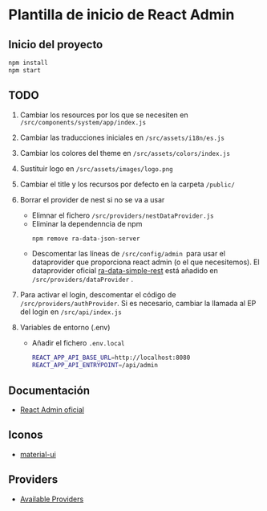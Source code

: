 # Plantilla de inicio de React Admin

## Inicio del proyecto

```bash
npm install
npm start
```

## TODO
1. Cambiar los resources por los que se necesiten en `/src/components/system/app/index.js`

2. Cambiar las traducciones iniciales en `/src/assets/i18n/es.js`

3. Cambiar los colores del theme en `/src/assets/colors/index.js`

4. Sustituir logo en `/src/assets/images/logo.png`

5. Cambiar el title y los recursos por defecto en la carpeta `/public/`

6. Borrar el provider de nest si no se va a usar
    - Elimnar el fichero 
`/src/providers/nestDataProvider.js`
    - Eliminar la dependenncia de npm
        ```bash
        npm remove ra-data-json-server
        ```
    - Descomentar las líneas de `/src/config/admin `para usar el dataprovider que proporciona react admin (o el que necesitemos). El dataprovider oficial [ra-data-simple-rest](
https://github.com/marmelab/react-admin/tree/master/packages/ra-data-simple-rest) está añadido en `/src/providers/dataProvider` .

7. Para activar el login, descomentar el código de `/src/providers/authProvider`. Si es necesario, cambiar la llamada al EP del login en `/src/api/index.js`

8. Variables de entorno (.env)
    - Añadir el fichero `.env.local`
        ```bash 
        REACT_APP_API_BASE_URL=http://localhost:8080
        REACT_APP_API_ENTRYPOINT=/api/admin
        ```

## Documentación
- [React Admin oficial](https://marmelab.com/react-admin/Readme.html)

## Iconos
- [material-ui](https://material-ui.com/es/components/material-icons/)

## Providers
- [Available Providers](https://marmelab.com/react-admin/DataProviders.html)


